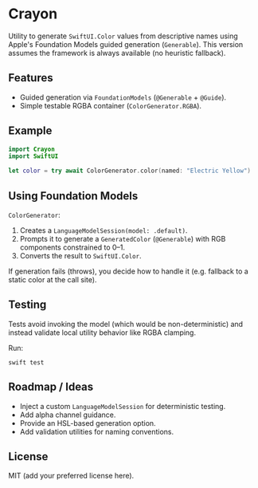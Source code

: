 # Crayon

Utility to generate `SwiftUI.Color` values from descriptive names using Apple's Foundation Models guided generation (`Generable`). This version assumes the framework is always available (no heuristic fallback).

## Features

- Guided generation via `FoundationModels` (`@Generable` + `@Guide`).
- Simple testable RGBA container (`ColorGenerator.RGBA`).

## Example

```swift
import Crayon
import SwiftUI

let color = try await ColorGenerator.color(named: "Electric Yellow")
```

## Using Foundation Models

`ColorGenerator`:

1. Creates a `LanguageModelSession(model: .default)`.
2. Prompts it to generate a `GeneratedColor` (`@Generable`) with RGB components constrained to 0–1.
3. Converts the result to `SwiftUI.Color`.

If generation fails (throws), you decide how to handle it (e.g. fallback to a static color at the call site).

## Testing

Tests avoid invoking the model (which would be non-deterministic) and instead validate local utility behavior like RGBA clamping.

Run:

```
swift test
```

## Roadmap / Ideas

- Inject a custom `LanguageModelSession` for deterministic testing.
- Add alpha channel guidance.
- Provide an HSL-based generation option.
- Add validation utilities for naming conventions.

## License

MIT (add your preferred license here).

